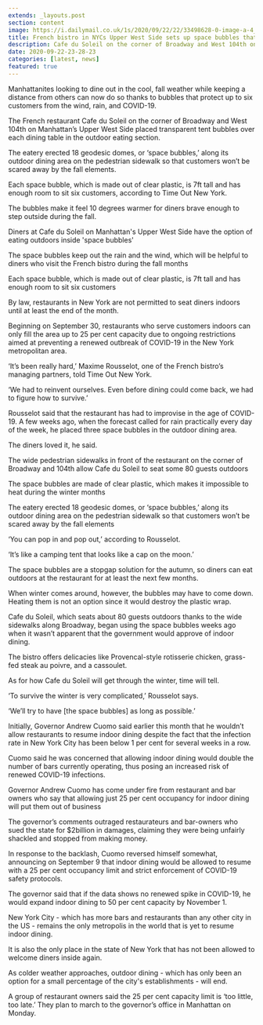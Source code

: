 ```yaml
---
extends: _layouts.post
section: content
image: https://i.dailymail.co.uk/1s/2020/09/22/22/33498628-0-image-a-4_1600809185168.jpg 
title: French bistro in NYCs Upper West Side sets up space bubbles that are up to 10F warmer inside 
description: Cafe du Soleil on the corner of Broadway and West 104th on Manhattans Upper West Side placed transparent tent bubbles over each dining table in the outdoor eating section. 
date: 2020-09-22-23-28-23 
categories: [latest, news] 
featured: true 
--- 
```

Manhattanites looking to dine out in the cool, fall weather while keeping a distance from others can now do so thanks to bubbles that protect up to six customers from the wind, rain, and COVID-19.

The French restaurant Cafe du Soleil on the corner of Broadway and West 104th on Manhattan’s Upper West Side placed transparent tent bubbles over each dining table in the outdoor eating section.

The eatery erected 18 geodesic domes, or ‘space bubbles,’ along its outdoor dining area on the pedestrian sidewalk so that customers won’t be scared away by the fall elements.

Each space bubble, which is made out of clear plastic, is 7ft tall and has enough room to sit six customers, according to Time Out New York.

The bubbles make it feel 10 degrees warmer for diners brave enough to step outside during the fall. 

Diners at Cafe du Soleil on Manhattan's Upper West Side have the option of eating outdoors inside 'space bubbles'

The space bubbles keep out the rain and the wind, which will be helpful to diners who visit the French bistro during the fall months

Each space bubble, which is made out of clear plastic, is 7ft tall and has enough room to sit six customers

By law, restaurants in New York are not permitted to seat diners indoors until at least the end of the month.

Beginning on September 30, restaurants who serve customers indoors can only fill the area up to 25 per cent capacity due to ongoing restrictions aimed at preventing a renewed outbreak of COVID-19 in the New York metropolitan area.

‘It’s been really hard,’ Maxime Rousselot, one of the French bistro’s managing partners, told Time Out New York.

‘We had to reinvent ourselves. Even before dining could come back, we had to figure how to survive.’

Rousselot said that the restaurant has had to improvise in the age of COVID-19. A few weeks ago, when the forecast called for rain practically every day of the week, he placed three space bubbles in the outdoor dining area.

The diners loved it, he said.

The wide pedestrian sidewalks in front of the restaurant on the corner of Broadway and 104th allow Cafe du Soleil to seat some 80 guests outdoors

The space bubbles are made of clear plastic, which makes it impossible to heat during the winter months

The eatery erected 18 geodesic domes, or ‘space bubbles,’ along its outdoor dining area on the pedestrian sidewalk so that customers won’t be scared away by the fall elements

‘You can pop in and pop out,’ according to Rousselot.

‘It’s like a camping tent that looks like a cap on the moon.’

The space bubbles are a stopgap solution for the autumn, so diners can eat outdoors at the restaurant for at least the next few months.

When winter comes around, however, the bubbles may have to come down. Heating them is not an option since it would destroy the plastic wrap.

Cafe du Soleil, which seats about 80 guests outdoors thanks to the wide sidewalks along Broadway, began using the space bubbles weeks ago when it wasn’t apparent that the government would approve of indoor dining.

The bistro offers delicacies like Provencal-style rotisserie chicken, grass-fed steak au poivre, and a cassoulet.

As for how Cafe du Soleil will get through the winter, time will tell.

‘To survive the winter is very complicated,’ Rousselot says.

‘We’ll try to have [the space bubbles] as long as possible.’

Initially, Governor Andrew Cuomo said earlier this month that he wouldn’t allow restaurants to resume indoor dining despite the fact that the infection rate in New York City has been below 1 per cent for several weeks in a row.

Cuomo said he was concerned that allowing indoor dining would double the number of bars currently operating, thus posing an increased risk of renewed COVID-19 infections.

Governor Andrew Cuomo has come under fire from restaurant and bar owners who say that allowing just 25 per cent occupancy for indoor dining will put them out of business

The governor’s comments outraged restaurateurs and bar-owners who sued the state for $2billion in damages, claiming they were being unfairly shackled and stopped from making money.

In response to the backlash, Cuomo reversed himself somewhat, announcing on September 9 that indoor dining would be allowed to resume with a 25 per cent occupancy limit and strict enforcement of COVID-19 safety protocols.

The governor said that if the data shows no renewed spike in COVID-19, he would expand indoor dining to 50 per cent capacity by November 1.

New York City - which has more bars and restaurants than any other city in the US - remains the only metropolis in the world that is yet to resume indoor dining.

It is also the only place in the state of New York that has not been allowed to welcome diners inside again.

As colder weather approaches, outdoor dining - which has only been an option for a small percentage of the city's establishments - will end.

A group of restaurant owners said the 25 per cent capacity limit is ‘too little, too late.’ They plan to march to the governor’s office in Manhattan on Monday. 

